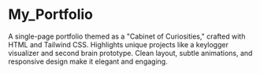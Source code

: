 # My_Portfolio
A single-page portfolio themed as a "Cabinet of Curiosities," crafted with HTML and Tailwind CSS. Highlights unique projects like a keylogger visualizer and second brain prototype. Clean layout, subtle animations, and responsive design make it elegant and engaging.

